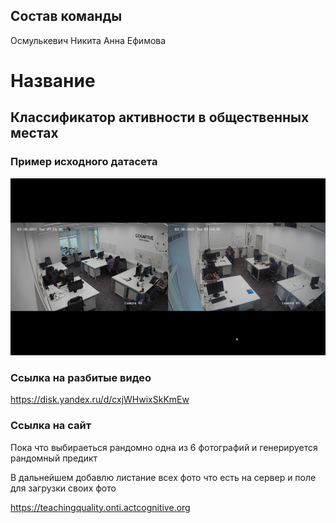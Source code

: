 ## Состав команды
Осмулькевич Никита
Анна Ефимова

#  Название
## Классификатор активности в общественных местах

### Пример исходного датасета
<img src=./img/excample.png> </img>

### Ссылка на разбитые видео
https://disk.yandex.ru/d/cxjWHwixSkKmEw

### Ссылка на сайт
Пока что выбираеться рандомно одна из 6 фотографий и генерируется рандомный предикт

В дальнейшем добавлю листание всех фото что есть на сервер и поле для загрузки своих фото

https://teachingquality.onti.actcognitive.org